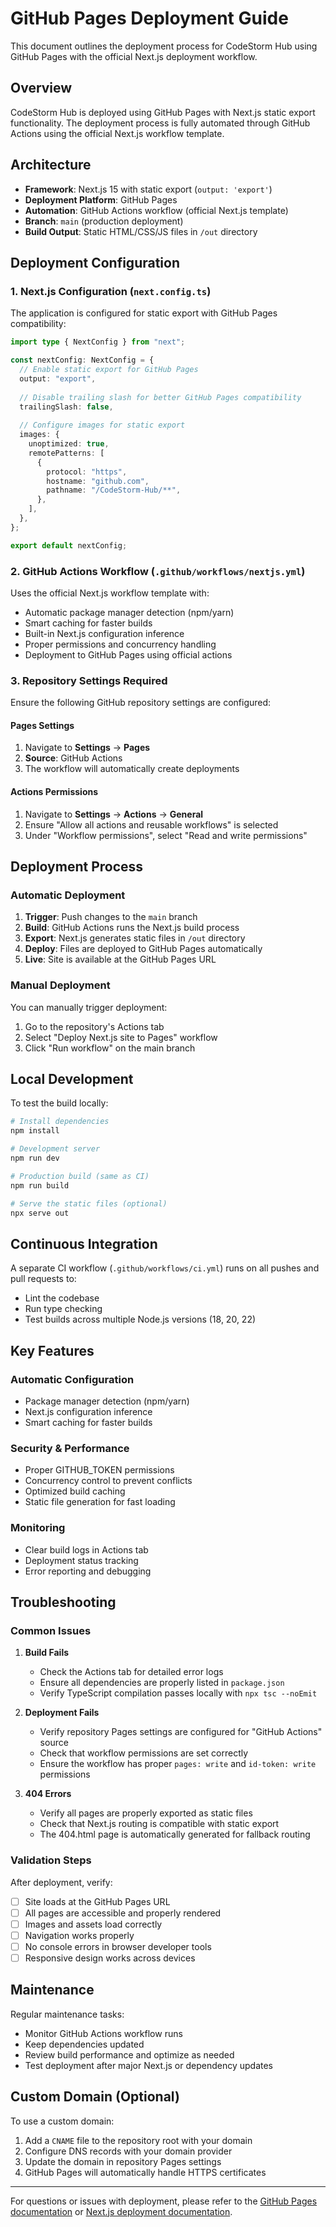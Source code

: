 # GitHub Pages Deployment Guide

This document outlines the deployment process for CodeStorm Hub using GitHub Pages with the official Next.js deployment workflow.

## Overview

CodeStorm Hub is deployed using GitHub Pages with Next.js static export functionality. The deployment process is fully automated through GitHub Actions using the official Next.js workflow template.

## Architecture

- **Framework**: Next.js 15 with static export (`output: 'export'`)
- **Deployment Platform**: GitHub Pages
- **Automation**: GitHub Actions workflow (official Next.js template)
- **Branch**: `main` (production deployment)
- **Build Output**: Static HTML/CSS/JS files in `/out` directory

## Deployment Configuration

### 1. Next.js Configuration (`next.config.ts`)

The application is configured for static export with GitHub Pages compatibility:

```typescript
import type { NextConfig } from "next";

const nextConfig: NextConfig = {
  // Enable static export for GitHub Pages
  output: "export",
  
  // Disable trailing slash for better GitHub Pages compatibility
  trailingSlash: false,
  
  // Configure images for static export
  images: {
    unoptimized: true,
    remotePatterns: [
      {
        protocol: "https",
        hostname: "github.com",
        pathname: "/CodeStorm-Hub/**",
      },
    ],
  },
};

export default nextConfig;
```

### 2. GitHub Actions Workflow (`.github/workflows/nextjs.yml`)

Uses the official Next.js workflow template with:
- Automatic package manager detection (npm/yarn)
- Smart caching for faster builds
- Built-in Next.js configuration inference
- Proper permissions and concurrency handling
- Deployment to GitHub Pages using official actions

### 3. Repository Settings Required

Ensure the following GitHub repository settings are configured:

#### Pages Settings
1. Navigate to **Settings** → **Pages**
2. **Source**: GitHub Actions
3. The workflow will automatically create deployments

#### Actions Permissions
1. Navigate to **Settings** → **Actions** → **General**
2. Ensure "Allow all actions and reusable workflows" is selected
3. Under "Workflow permissions", select "Read and write permissions"

## Deployment Process

### Automatic Deployment

1. **Trigger**: Push changes to the `main` branch
2. **Build**: GitHub Actions runs the Next.js build process
3. **Export**: Next.js generates static files in `/out` directory
4. **Deploy**: Files are deployed to GitHub Pages automatically
5. **Live**: Site is available at the GitHub Pages URL

### Manual Deployment

You can manually trigger deployment:
1. Go to the repository's Actions tab
2. Select "Deploy Next.js site to Pages" workflow
3. Click "Run workflow" on the main branch

## Local Development

To test the build locally:

```bash
# Install dependencies
npm install

# Development server
npm run dev

# Production build (same as CI)
npm run build

# Serve the static files (optional)
npx serve out
```

## Continuous Integration

A separate CI workflow (`.github/workflows/ci.yml`) runs on all pushes and pull requests to:
- Lint the codebase
- Run type checking
- Test builds across multiple Node.js versions (18, 20, 22)

## Key Features

### Automatic Configuration
- Package manager detection (npm/yarn)
- Next.js configuration inference
- Smart caching for faster builds

### Security & Performance
- Proper GITHUB_TOKEN permissions
- Concurrency control to prevent conflicts
- Optimized build caching
- Static file generation for fast loading

### Monitoring
- Clear build logs in Actions tab
- Deployment status tracking
- Error reporting and debugging

## Troubleshooting

### Common Issues

1. **Build Fails**
   - Check the Actions tab for detailed error logs
   - Ensure all dependencies are properly listed in `package.json`
   - Verify TypeScript compilation passes locally with `npx tsc --noEmit`

2. **Deployment Fails**
   - Verify repository Pages settings are configured for "GitHub Actions" source
   - Check that workflow permissions are set correctly
   - Ensure the workflow has proper `pages: write` and `id-token: write` permissions

3. **404 Errors**
   - Verify all pages are properly exported as static files
   - Check that Next.js routing is compatible with static export
   - The 404.html page is automatically generated for fallback routing

### Validation Steps

After deployment, verify:
- [ ] Site loads at the GitHub Pages URL
- [ ] All pages are accessible and properly rendered
- [ ] Images and assets load correctly
- [ ] Navigation works properly
- [ ] No console errors in browser developer tools
- [ ] Responsive design works across devices

## Maintenance

Regular maintenance tasks:
- Monitor GitHub Actions workflow runs
- Keep dependencies updated
- Review build performance and optimize as needed
- Test deployment after major Next.js or dependency updates

## Custom Domain (Optional)

To use a custom domain:
1. Add a `CNAME` file to the repository root with your domain
2. Configure DNS records with your domain provider
3. Update the domain in repository Pages settings
4. GitHub Pages will automatically handle HTTPS certificates

---

For questions or issues with deployment, please refer to the [GitHub Pages documentation](https://docs.github.com/en/pages) or [Next.js deployment documentation](https://nextjs.org/docs/deployment/static-exports).